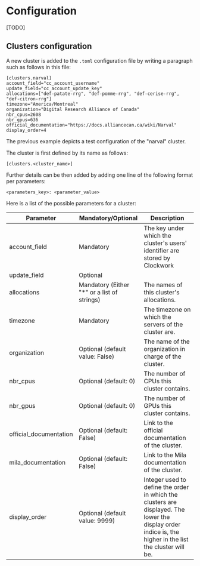 # Configuration

[TODO]

## Clusters configuration
A new cluster is added to the `.toml` configuration file by writing a paragraph such as follows in this file:

```
[clusters.narval]
account_field="cc_account_username"
update_field="cc_account_update_key"
allocations=["def-patate-rrg", "def-pomme-rrg", "def-cerise-rrg", "def-citron-rrg"]
timezone="America/Montreal"
organization="Digital Research Alliance of Canada"
nbr_cpus=2608
nbr_gpus=636
official_documentation="https://docs.alliancecan.ca/wiki/Narval"
display_order=4
```

The previous example depicts a test configuration of the "narval" cluster.

The cluster is first defined by its name as follows:

```
[clusters.<cluster_name>]
```

Further details can be then added by adding one line of the following format per parameters:

```
<parameters_key>: <parameter_value>
```

Here is a list of the possible parameters for a cluster:

| Parameter | Mandatory/Optional | Description |
| -- | -- | -- |
| account_field | Mandatory | The key under which the cluster's users' identifier are stored by Clockwork |
| update_field | Optional |  |
| allocations | Mandatory (Either "*" or a list of strings) | The names of this cluster's allocations. |
| timezone | Mandatory | The timezone on which the servers of the cluster are. |
| organization | Optional (default value: False) | The name of the organization in charge of the cluster. |
| nbr_cpus | Optional (default: 0) | The number of CPUs this cluster contains. |
| nbr_gpus | Optional (default: 0) | The number of GPUs this cluster contains. |
| official_documentation | Optional (default: False) | Link to the official documentation of the cluster. |
| mila_documentation | Optional (default: False) | Link to the Mila documentation of the cluster. |
| display_order | Optional (default value: 9999) | Integer used to define the order in which the clusters are displayed. The lower the display order indice is, the higher in the list the cluster will be. |